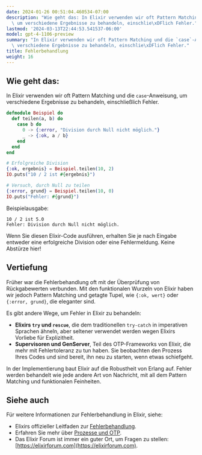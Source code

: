 ```yaml
---
date: 2024-01-26 00:51:04.460534-07:00
description: "Wie geht das: In Elixir verwenden wir oft Pattern Matching und die `case`-Anweisung,\
  \ um verschiedene Ergebnisse zu behandeln, einschlie\xDFlich Fehler."
lastmod: '2024-03-13T22:44:53.541537-06:00'
model: gpt-4-1106-preview
summary: "In Elixir verwenden wir oft Pattern Matching und die `case`-Anweisung, um\
  \ verschiedene Ergebnisse zu behandeln, einschlie\xDFlich Fehler."
title: Fehlerbehandlung
weight: 16
---
```


## Wie geht das:
In Elixir verwenden wir oft Pattern Matching und die `case`-Anweisung, um verschiedene Ergebnisse zu behandeln, einschließlich Fehler.

```elixir
defmodule Beispiel do
  def teilen(a, b) do
    case b do
      0 -> {:error, "Division durch Null nicht möglich."}
      _ -> {:ok, a / b}
    end
  end
end

# Erfolgreiche Division
{:ok, ergebnis} = Beispiel.teilen(10, 2)
IO.puts("10 / 2 ist #{ergebnis}")

# Versuch, durch Null zu teilen
{:error, grund} = Beispiel.teilen(10, 0)
IO.puts("Fehler: #{grund}")
```

Beispielausgabe:
```
10 / 2 ist 5.0
Fehler: Division durch Null nicht möglich.
```

Wenn Sie diesen Elixir-Code ausführen, erhalten Sie je nach Eingabe entweder eine erfolgreiche Division oder eine Fehlermeldung. Keine Abstürze hier!

## Vertiefung
Früher war die Fehlerbehandlung oft mit der Überprüfung von Rückgabewerten verbunden. Mit den funktionalen Wurzeln von Elixir haben wir jedoch Pattern Matching und getagte Tupel, wie `{:ok, wert}` oder `{:error, grund}`, die eleganter sind.

Es gibt andere Wege, um Fehler in Elixir zu behandeln:

- **Elixirs `try` und `rescue`**, die dem traditionellen `try-catch` in imperativen Sprachen ähneln, aber seltener verwendet werden wegen Elixirs Vorliebe für Explizitheit.
- **Supervisoren und GenServer**, Teil des OTP-Frameworks von Elixir, die mehr mit Fehlertoleranz zu tun haben. Sie beobachten den Prozess Ihres Codes und sind bereit, ihn neu zu starten, wenn etwas schiefgeht.

In der Implementierung baut Elixir auf die Robustheit von Erlang auf. Fehler werden behandelt wie jede andere Art von Nachricht, mit all dem Pattern Matching und funktionalen Feinheiten.

## Siehe auch
Für weitere Informationen zur Fehlerbehandlung in Elixir, siehe:

- Elixirs offizieller Leitfaden zur [Fehlerbehandlung](https://elixir-lang.org/getting-started/try-catch-and-rescue.html).
- Erfahren Sie mehr über [Prozesse und OTP](https://elixir-lang.org/getting-started/mix-otp/introduction-to-mix.html).
- Das Elixir Forum ist immer ein guter Ort, um Fragen zu stellen: [https://elixirforum.com](https://elixirforum.com).
